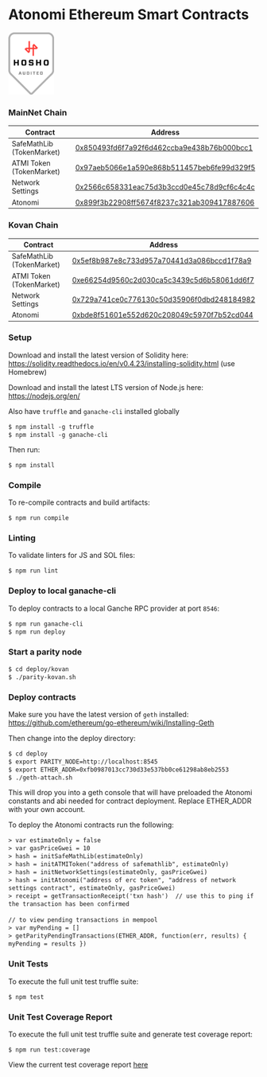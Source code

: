 # Atonomi Ethereum Smart Contracts

<img src="audit/EmblemB.png" alt="Hosho Audited" height="125px"/>

### MainNet Chain

| Contract  | Address |
| ------------- | ------------- |
| SafeMathLib (TokenMarket)  | [0x850493fd6f7a92f6d462ccba9e438b76b000bcc1](https://etherscan.io/address/0x850493fd6f7a92f6d462ccba9e438b76b000bcc1) |
| ATMI Token (TokenMarket)  | [0x97aeb5066e1a590e868b511457beb6fe99d329f5](https://etherscan.io/address/0x97aeb5066e1a590e868b511457beb6fe99d329f5) |
| Network Settings | [0x2566c658331eac75d3b3ccd0e45c78d9cf6c4c4c](https://etherscan.io/address/0x2566c658331eac75d3b3ccd0e45c78d9cf6c4c4c) |
| Atonomi | [0x899f3b22908ff5674f8237c321ab309417887606](https://etherscan.io/address/0x899f3b22908ff5674f8237c321ab309417887606) |

### Kovan Chain

| Contract  | Address |
| ------------- | ------------- |
| SafeMathLib (TokenMarket)  | [0x5ef8b987e8c733d957a70441d3a086bccd1f78a9](https://kovan.etherscan.io/address/0x5ef8b987e8c733d957a70441d3a086bccd1f78a9) |
| ATMI Token (TokenMarket)  | [0xe66254d9560c2d030ca5c3439c5d6b58061dd6f7](https://kovan.etherscan.io/address/0xe66254d9560c2d030ca5c3439c5d6b58061dd6f7) |
| Network Settings | [0x729a741ce0c776130c50d35906f0dbd248184982](https://kovan.etherscan.io/address/0x729a741ce0c776130c50d35906f0dbd248184982) |
| Atonomi | [0xbde8f51601e552d620c208049c5970f7b52cd044](https://kovan.etherscan.io/address/0xbde8f51601e552d620c208049c5970f7b52cd044) |


### Setup

Download and install the latest version of Solidity here: https://solidity.readthedocs.io/en/v0.4.23/installing-solidity.html (use Homebrew)

Download and install the latest LTS version of Node.js here: https://nodejs.org/en/

Also have `truffle` and `ganache-cli` installed globally

```
$ npm install -g truffle
$ npm install -g ganache-cli
```

Then run: 

```
$ npm install
```

### Compile

To re-compile contracts and build artifacts:

```
$ npm run compile
```

### Linting

To validate linters for JS and SOL files:

```
$ npm run lint
```

### Deploy to local ganache-cli

To deploy contracts to a local Ganche RPC provider at port `8546`:

```
$ npm run ganache-cli
$ npm run deploy
```

### Start a parity node

```
$ cd deploy/kovan
$ ./parity-kovan.sh
```

### Deploy contracts

Make sure you have the latest version of `geth` installed: https://github.com/ethereum/go-ethereum/wiki/Installing-Geth

Then change into the deploy directory:

```
$ cd deploy
$ export PARITY_NODE=http://localhost:8545
$ export ETHER_ADDR=0xfb0987013cc730d33e537bb0ce61298ab8eb2553
$ ./geth-attach.sh
```

This will drop you into a geth console that will have preloaded the Atonomi constants and abi needed for contract deployment.  Replace ETHER_ADDR with your own account.

To deploy the Atonomi contracts run the following:
```
> var estimateOnly = false
> var gasPriceGwei = 10
> hash = initSafeMathLib(estimateOnly)
> hash = initATMIToken("address of safemathlib", estimateOnly)
> hash = initNetworkSettings(estimateOnly, gasPriceGwei)
> hash = initAtonomi("address of erc token", "address of network settings contract", estimateOnly, gasPriceGwei)
> receipt = getTransactionReceipt('txn hash')  // use this to ping if the transaction has been confirmed

// to view pending transactions in mempool
> var myPending = []
> getParityPendingTransactions(ETHER_ADDR, function(err, results) { myPending = results })
```

### Unit Tests

To execute the full unit test truffle suite: 

```
$ npm test
```

### Unit Test Coverage Report

To execute the full unit test truffle suite and generate test coverage report:

```
$ npm run test:coverage
```

View the current test coverage report [here](https://htmlpreview.github.io/?https://raw.githubusercontent.com/atonomi/smart-contracts/master/coverage/contracts/Atonomi.sol.html)
